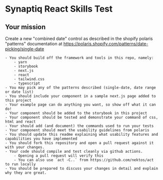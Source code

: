 # Synaptiq React Skills Test

## Your mission

Create a new "combined date" control as described in the shopify polaris "patterns"
documentation at https://polaris.shopify.com/patterns/date-picking/single-date

    - You should build off the framework and tools in this repo, namely:
        - yarn
        - storybook
        - next.js
        - react
        - tailwind.css
        - typescript
    - You may pick any of the patterns described (single-date, date range or date list)
    - You should include your component in a sample next.js page added to this project
    - Your example page can do anything you want, so show off what it can do!
    - Your component should be added to the storybook in this project
    - Your component should be tested and demonstrate your command of css, html and react
    - Your should add (and document) the commands used to run your tests
    - Your component should meet the usability guidelines from polaris
    - You should update this readme explaining what usability features and capabilities you have implemented
    - You should fork this repository and open a pull request against it with your changes.
    - Your code should compile and test cleanly via github actions. 
        - Opening a pull request will verify this
        - You can also use `act -C..` from https://github.com/nektos/act to run locally
    - You should be prepared to discuss your changes in detail and explain why they are great.
